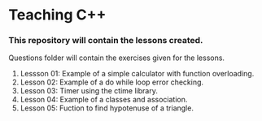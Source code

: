 # Teaching C++
### This repository will contain the lessons created.
Questions folder will contain the exercises given for the lessons.

1. Lessson 01: Example of a simple calculator with function overloading.
1. Lesson 02: Example of a do while loop error checking.
1. Lesson 03: Timer using the ctime library. 
1. Lesson 04: Example of a classes and association.
1. Lesson 05: Fuction to find hypotenuse of a triangle.



